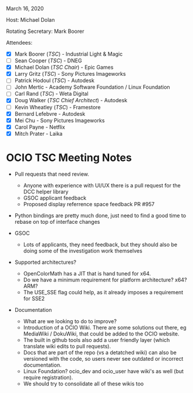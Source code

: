 <!-- SPDX-License-Identifier: CC-BY-4.0 -->
<!-- Copyright Contributors to the OpenColorIO Project. -->

March 16, 2020

Host: Michael Dolan

Rotating Secretary: Mark Boorer

Attendees:
  * [X] Mark Boorer (_TSC_) - Industrial Light & Magic
  * [ ] Sean Cooper (_TSC_) - DNEG
  * [X] Michael Dolan (_TSC Chair_) - Epic Games
  * [X] Larry Gritz (_TSC_) - Sony Pictures Imageworks
  * [ ] Patrick Hodoul (_TSC_) - Autodesk
  * [ ] John Mertic - Academy Software Foundation / Linux Foundation
  * [ ] Carl Rand (_TSC_) - Weta Digital
  * [X] Doug Walker (_TSC Chief Architect_) - Autodesk
  * [ ] Kevin Wheatley (_TSC_) - Framestore
  * [X] Bernard Lefebvre - Autodesk
  * [X] Mei Chu - Sony Pictures Imageworks
  * [X] Carol Payne - Netflix
  * [X] Mitch Prater - Laika

# **OCIO TSC Meeting Notes**

* Pull requests that need review.
	- Anyone with experience with UI/UX there is a pull request for the DCC helper library
	- GSOC applicant feedback
	- Proposed display referrence space feedback PR #957

* Python bindings are pretty much done, just need to find a good time to rebase on top of interface changes

* GSOC
	- Lots of applicants, they need feedback, but they should also be doing some of the investigation work themselves

* Supported architectures?
	- OpenColorMath has a JIT that is hand tuned for x64.
	- Do we have a minimum requirement for platform architecture? x64? ARM?
	- The USE_SSE flag could help, as it already imposes a requirement for SSE2

* Documentation
	- What are we looking to do to improve?
	- Introduction of a OCIO Wiki. There are some solutions out there, eg MediaWiki / DokuWiki, that could be added to the OCIO website.
	- The built in github tools also add a user friendly layer (which translate wiki edits to pull requests).
	- Docs that are part of the repo (vs a detatched wiki) can also be versioned with the code, so users never see outdated or incorrect documentation.
	- Linux Foundation? ocio_dev and ocio_user have wiki's as well (but require registration).
	- We should try to consolidate all of these wikis too

